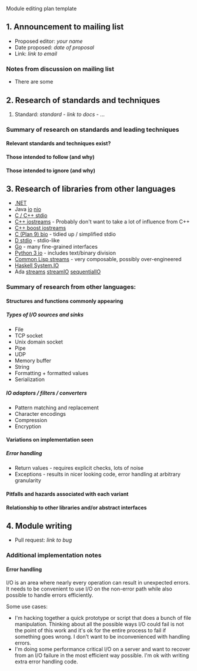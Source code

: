 Module editing plan template

## 1. Announcement to mailing list

  - Proposed editor: _your name_
  - Date proposed: _date of proposal_
  - Link: _link to email_

###  Notes from discussion on mailing list

- There are some

## 2. Research of standards and techniques

  1. Standard: _standard_
    - _link to docs_
    - ...

### Summary of research on standards and leading techniques
#### Relevant standards and techniques exist?
#### Those intended to follow (and why)
#### Those intended to ignore (and why)

## 3. Research of libraries from other languages

- [.NET](http://msdn.microsoft.com/en-us/library/system.io%28v=vs.71%29.aspx)
- Java [io](http://docs.oracle.com/javase/6/docs/api/java/io/package-summary.html) [nio](http://docs.oracle.com/javase/6/docs/api/java/nio/package-summary.html)
- [C / C++ stdio](http://www.cplusplus.com/reference/cstdio/)
- [C++ iostreams](http://www.cplusplus.com/reference/iostream/) - Probably don't want to take a lot of influence from C++
- [C++ boost iostreams](http://www.boost.org/doc/libs/1_53_0/libs/iostreams/doc/index.html)
- [C (Plan 9) bio](http://swtch.com/usr/local/plan9/include/bio.h) - tidied up / simplified stdio
- [D stdio](http://dlang.org/phobos/std_stdio.html) - stdio-like
- [Go](http://golang.org/pkg/io/) - many fine-grained interfaces
- [Python 3 io](http://docs.python.org/3.2/library/io.html) - includes text/binary division
- [Common Lisp streams](http://www.lispworks.com/documentation/HyperSpec/Body/c_stream.htm) - very composable, possibly over-engineered
- [Haskell System.IO](http://www.haskell.org/ghc/docs/latest/html/libraries/base-4.6.0.1/System-IO.html)
- Ada [streams](http://www.ada-auth.org/standards/12rm/html/RM-13-13-1.html) [streamIO](http://www.ada-auth.org/standards/12rm/html/RM-A-12-1.html) [sequentialIO](http://www.ada-auth.org/standards/12rm/html/RM-A-8-1.html)

### Summary of research from other languages:
#### Structures and functions commonly appearing

##### Types of I/O sources and sinks

- File
- TCP socket
- Unix domain socket
- Pipe
- UDP
- Memory buffer
- String
- Formatting + formatted values
- Serialization

##### IO adaptors / filters / converters

- Pattern matching and replacement
- Character encodings
- Compression
- Encryption

#### Variations on implementation seen

##### Error handling

* Return values - requires explicit checks, lots of noise
* Exceptions - results in nicer looking code, error handling at arbitrary granularity

#### Pitfalls and hazards associated with each variant
#### Relationship to other libraries and/or abstract interfaces

## 4. Module writing

  - Pull request: _link to bug_

### Additional implementation notes

#### Error handling

I/O is an area where nearly every operation can result in unexpected errors. It needs to be convenient to use I/O on the non-error path while also possible to handle errors efficiently.

Some use cases:
  * I'm hacking together a quick prototype or script that does a bunch of file manipulation. Thinking about all the possible ways I/O could fail is not the point of this work and it's ok for the entire process to fail if something goes wrong. I don't want to be inconvenienced with handling errors.
  * I'm doing some performance critical I/O on a server and want to recover from an I/O failure in the most efficient way possible. I'm ok with writing extra error handling code.